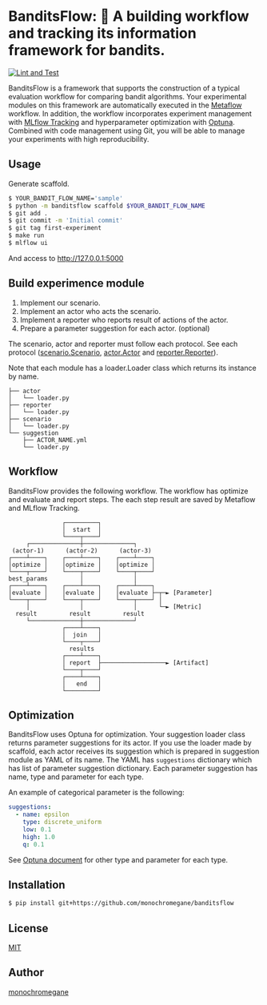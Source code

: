 # BanditsFlow: :slot_machine: A building workflow and tracking its information framework for bandits.

[![Lint and Test](https://github.com/monochromegane/banditsflow/actions/workflows/ci.yml/badge.svg)](https://github.com/monochromegane/banditsflow/actions/workflows/ci.yml)

BanditsFlow is a framework that supports the construction of a typical evaluation workflow for comparing bandit algorithms.
Your experimental modules on this framework are automatically executed in the [Metaflow](https://metaflow.org/) workflow.
In addition, the workflow incorporates experiment management with [MLflow Tracking](https://mlflow.org/docs/latest/tracking.html) and hyperparameter optimization with [Optuna](https://optuna.org/).
Combined with code management using Git, you will be able to manage your experiments with high reproducibility.

## Usage

Generate scaffold.

```sh
$ YOUR_BANDIT_FLOW_NAME='sample'
$ python -m banditsflow scaffold $YOUR_BANDIT_FLOW_NAME
$ git add .
$ git commit -m 'Initial commit'
$ git tag first-experiment
$ make run
$ mlflow ui
```

And access to http://127.0.0.1:5000



## Build experimence module

1. Implement our scenario.
1. Implement an actor who acts the scenario.
1. Implement a reporter who reports result of actions of the actor.
1. Prepare a parameter suggestion for each actor. (optional)

The scenario, actor and reporter must follow each protocol.
See each protocol ([scenario.Scenario](https://github.com/monochromegane/banditsflow/blob/main/banditsflow/scenario.py), [actor.Actor](https://github.com/monochromegane/banditsflow/blob/main/banditsflow/actor.py) and [reporter.Reporter](https://github.com/monochromegane/banditsflow/blob/main/banditsflow/reporter.py)).

Note that each module has a loader.Loader class which returns its instance by name.

```
├── actor
│   └── loader.py
├── reporter
│   └── loader.py
├── scenario
│   └── loader.py
└── suggestion
    ├── ACTOR_NAME.yml
    └── loader.py
```

## Workflow

BanditsFlow provides the following workflow.
The workflow has optimize and evaluate and report steps.
The each step result are saved by Metaflow and MLflow Tracking.

```
               ┌─────────┐
               │  start  │
               └────┬────┘
     ┌──────────────┼──────────────┐
 (actor-1)      (actor-2)      (actor-3)
┌────┴────┐    ┌────┴────┐    ┌────┴────┐
│optimize │    │optimize │    │optimize │
└────┬────┘    └────┬────┘    └────┬────┘
best_params         │              │
┌────┴────┐    ┌────┴────┐    ┌────┴────┐
│evaluate │    │evaluate │    │evaluate ├─┬─► [Parameter]
└────┬────┘    └────┬────┘    └────┬────┘ │
     │              │              │      └─► [Metric]
  result         result         result
     └──────────────┼──────────────┘
               ┌────┴────┐
               │  join   │
               └────┬────┘
                 results
               ┌────┴────┐
               │ report  ├──────────────────► [Artifact]
               └────┬────┘
               ┌────┴────┐
               │   end   │
               └─────────┘
```

## Optimization

BanditsFlow uses Optuna for optimization.
Your suggestion loader class returns parameter suggestions for its actor.
If you use the loader made by scaffold, each actor receives its suggestion which is prepared in suggestion module as YAML of its name.
The YAML has `suggestions` dictionary which has list of parameter suggestion dictionary.
Each parameter suggestion has name, type and parameter for each type.

An example of categorical parameter is the following:

```yml
suggestions:
  - name: epsilon
    type: discrete_uniform
    low: 0.1
    high: 1.0
    q: 0.1
```

See [Optuna document](https://optuna.readthedocs.io/en/stable/reference/generated/optuna.trial.Trial.html) for other type and parameter for each type.

## Installation

```sh
$ pip install git+https://github.com/monochromegane/banditsflow
```

## License

[MIT](https://github.com/monochromegane/banditsflow/blob/master/LICENSE)

## Author

[monochromegane](https://github.com/monochromegane)

